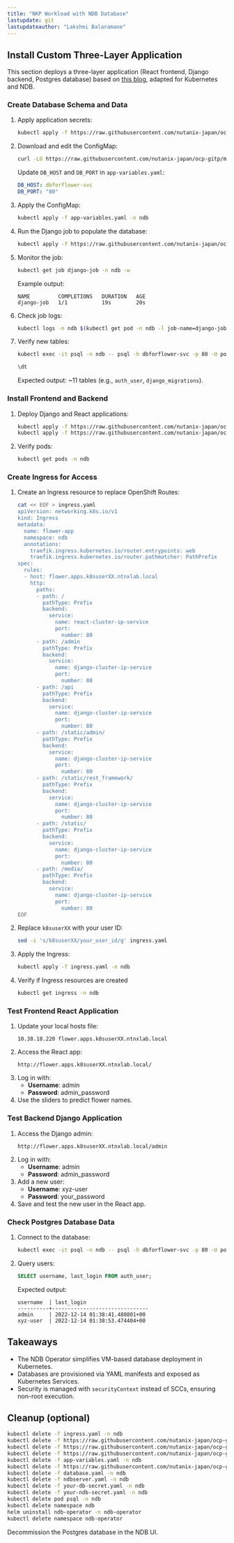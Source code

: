 ```yaml
---
title: "NKP Workload with NDB Database"
lastupdate: git
lastupdateauthor: "Lakshmi Balaramane"
---
```


## Install Custom Three-Layer Application

This section deploys a three-layer application (React frontend, Django backend, Postgres database) based on [this blog](https://www.datagraphi.com/blog/post/2021/2/10/kubernetes-guide-deploying-a-machine-learning-app-built-with-django-react-and-postgresql-using-kubernetes), adapted for Kubernetes and NDB.

### Create Database Schema and Data
1. Apply application secrets:
   ```bash
   kubectl apply -f https://raw.githubusercontent.com/nutanix-japan/ocp-gitp/main/docs/ocp_ndb/k8s/app-secrets.yaml -n ndb
   ```
2. Download and edit the ConfigMap:
   ```bash
   curl -LO https://raw.githubusercontent.com/nutanix-japan/ocp-gitp/main/docs/ocp_ndb/k8s/app-variables.yaml
   ```
   Update `DB_HOST` and `DB_PORT` in `app-variables.yaml`:
   ```yaml
   DB_HOST: dbforflower-svc
   DB_PORT: "80"
   ```
3. Apply the ConfigMap:
   ```bash
   kubectl apply -f app-variables.yaml -n ndb
   ```
4. Run the Django job to populate the database:
   ```bash
   kubectl apply -f https://raw.githubusercontent.com/nutanix-japan/ocp-gitp/main/docs/ocp_ndb/k8s/django-job.yaml -n ndb
   ```
5. Monitor the job:
   ```bash
   kubectl get job django-job -n ndb -w
   ```
   Example output:
   ```text
   NAME         COMPLETIONS   DURATION   AGE
   django-job   1/1           19s        20s
   ```
6. Check job logs:
   ```bash
   kubectl logs -n ndb $(kubectl get pod -n ndb -l job-name=django-job -o jsonpath='{.items[0].metadata.name}')
   ```
7. Verify new tables:
   ```bash
   kubectl exec -it psql -n ndb -- psql -h dbforflower-svc -p 80 -U postgres -d predictiondb
   ```
   ```sql
   \dt
   ```
   Expected output: ~11 tables (e.g., `auth_user`, `django_migrations`).

### Install Frontend and Backend
1. Deploy Django and React applications:
   ```bash
   kubectl apply -f https://raw.githubusercontent.com/nutanix-japan/ocp-gitp/main/docs/ocp_ndb/k8s/django-deployment.yaml -n ndb
   kubectl apply -f https://raw.githubusercontent.com/nutanix-japan/ocp-gitp/main/docs/ocp_ndb/k8s/react-deployment.yaml -n ndb
   ```
2. Verify pods:
   ```bash
   kubectl get pods -n ndb
   ```

### Create Ingress for Access
1. Create an Ingress resource to replace OpenShift Routes:
   
    ```bash
    cat << EOF > ingress.yaml
    apiVersion: networking.k8s.io/v1
    kind: Ingress
    metadata:
      name: flower-app
      namespace: ndb
      annotations:
        traefik.ingress.kubernetes.io/router.entrypoints: web
        traefik.ingress.kubernetes.io/router.pathmatcher: PathPrefix
    spec:
      rules:
      - host: flower.apps.k8suserXX.ntnxlab.local
        http:
          paths:
          - path: /
            pathType: Prefix
            backend:
              service:
                name: react-cluster-ip-service
                port:
                  number: 80
          - path: /admin
            pathType: Prefix
            backend:
              service:
                name: django-cluster-ip-service
                port:
                  number: 80
          - path: /api
            pathType: Prefix
            backend:
              service:
                name: django-cluster-ip-service
                port:
                  number: 80
          - path: /static/admin/
            pathType: Prefix
            backend:
              service:
                name: django-cluster-ip-service
                port:
                  number: 80
          - path: /static/rest_framework/
            pathType: Prefix
            backend:
              service:
                name: django-cluster-ip-service
                port:
                  number: 80
          - path: /static/
            pathType: Prefix
            backend:
              service:
                name: django-cluster-ip-service
                port:
                  number: 80
          - path: /media/
            pathType: Prefix
            backend:
              service:
                name: django-cluster-ip-service
                port:
                  number: 80
    EOF
    ```

2. Replace `k8suserXX` with your user ID:

    ```bash
    sed -i 's/k8suserXX/your_user_id/g' ingress.yaml
    ```

3. Apply the Ingress:

    ```bash
    kubectl apply -f ingress.yaml -n ndb
    ```

4. Verify if Ingress resources are created
   
    ```bash
    kubectl get ingress -n ndb
    ```

### Test Frontend React Application
1. Update your local hosts file:
   ```text
   10.38.18.220 flower.apps.k8suserXX.ntnxlab.local
   ```
2. Access the React app:
   ```url
   http://flower.apps.k8suserXX.ntnxlab.local/
   ```
3. Log in with:
    - **Username**: admin
    - **Password**: admin_password
4. Use the sliders to predict flower names.

### Test Backend Django Application
1. Access the Django admin:
   ```url
   http://flower.apps.k8suserXX.ntnxlab.local/admin
   ```
2. Log in with:
    - **Username**: admin
    - **Password**: admin_password
3. Add a new user:
    - **Username**: xyz-user
    - **Password**: your_password
4. Save and test the new user in the React app.

### Check Postgres Database Data
1. Connect to the database:
   ```bash
   kubectl exec -it psql -n ndb -- psql -h dbforflower-svc -p 80 -U postgres -d predictiondb
   ```
2. Query users:
   ```sql
   SELECT username, last_login FROM auth_user;
   ```
   Expected output:
   ```text
   username  | last_login
   ----------+-------------------------------
   admin     | 2022-12-14 01:38:41.480801+00
   xyz-user  | 2022-12-14 01:38:53.474404+00
   ```

## Takeaways
- The NDB Operator simplifies VM-based database deployment in Kubernetes.
- Databases are provisioned via YAML manifests and exposed as Kubernetes Services.
- Security is managed with `securityContext` instead of SCCs, ensuring non-root execution.

## Cleanup (optional)

```bash
kubectl delete -f ingress.yaml -n ndb
kubectl delete -f https://raw.githubusercontent.com/nutanix-japan/ocp-gitp/main/docs/ocp_ndb/k8s/react-deployment.yaml -n ndb
kubectl delete -f https://raw.githubusercontent.com/nutanix-japan/ocp-gitp/main/docs/ocp_ndb/k8s/django-deployment.yaml -n ndb
kubectl delete -f https://raw.githubusercontent.com/nutanix-japan/ocp-gitp/main/docs/ocp_ndb/k8s/django-job.yaml -n ndb
kubectl delete -f app-variables.yaml -n ndb
kubectl delete -f https://raw.githubusercontent.com/nutanix-japan/ocp-gitp/main/docs/ocp_ndb/k8s/app-secrets.yaml -n ndb
kubectl delete -f database.yaml -n ndb
kubectl delete -f ndbserver.yaml -n ndb
kubectl delete -f your-db-secret.yaml -n ndb
kubectl delete -f your-ndb-secret.yaml -n ndb
kubectl delete pod psql -n ndb
kubectl delete namespace ndb
helm uninstall ndb-operator -n ndb-operator
kubectl delete namespace ndb-operator
```

Decommission the Postgres database in the NDB UI.
